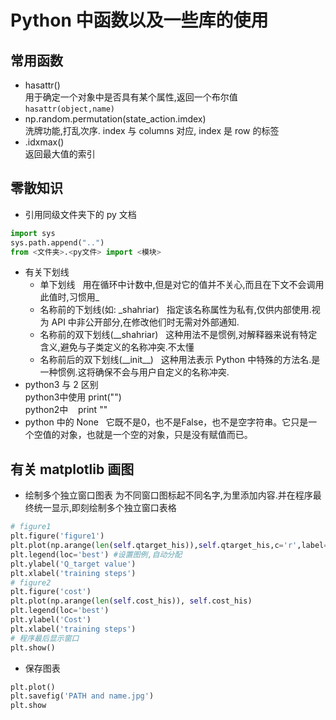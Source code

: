 # Python 中函数以及一些库的使用
## 常用函数 
* hasattr() <br>
用于确定一个对象中是否具有某个属性,返回一个布尔值    
`hasattr(object,name)`   
* np.random.permutation(state_action.imdex)   <br>
洗牌功能,打乱次序. index 与 columns 对应, index 是 row 的标签  
* .idxmax()   <br>
返回最大值的索引

## 零散知识
* 引用同级文件夹下的 py 文档
```python
import sys 
sys.path.append("..")
from <文件夹>.<py文件> import <模块>
```
* 有关下划线
  + 单下划线    
用在循环中计数中,但是对它的值并不关心,而且在下文不会调用此值时,习惯用\_
  + 名称前的下划线(如: \_shahriar)  
指定该名称属性为私有,仅供内部使用.视为 API 中非公开部分,在修改他们时无需对外部通知.  
  + 名称前的双下划线(\_\_shahriar)  
这种用法不是惯例,对解释器来说有特定含义,避免与子类定义的名称冲突.不太懂
  + 名称前后的双下划线(\_\_init\_\_)  
这种用法表示 Python 中特殊的方法名.是一种惯例.这将确保不会与用户自定义的名称冲突.   
* python3 与 2 区别   
python3中使用 print("")   <br>
python2中    print ""  
* python 中的 None   
它既不是0，也不是False，也不是空字符串。它只是一个空值的对象，也就是一个空的对象，只是没有赋值而已。 

## 有关 matplotlib 画图
* 绘制多个独立窗口图表
为不同窗口图标起不同名字,为里添加内容.并在程序最终统一显示,即刻绘制多个独立窗口表格
```python
# figure1
plt.figure('figure1')
plt.plot(np.arange(len(self.qtarget_his)),self.qtarget_his,c='r',label='DQN Q eval')
plt.legend(loc='best') #设置图例,自动分配
plt.ylabel('Q_target value')
plt.xlabel('training steps')
# figure2
plt.figure('cost')
plt.plot(np.arange(len(self.cost_his)), self.cost_his)
plt.legend(loc='best')
plt.ylabel('Cost')
plt.xlabel('training steps')
# 程序最后显示窗口
plt.show()
```
* 保存图表   
```python
plt.plot()
plt.savefig('PATH and name.jpg')
plt.show
```
